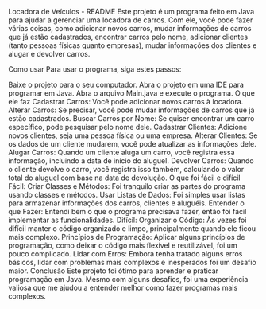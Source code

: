 Locadora de Veículos - README
Este projeto é um programa feito em Java para ajudar a gerenciar uma locadora de carros. Com ele, você pode fazer várias coisas, como adicionar novos carros, mudar informações de carros que já estão cadastrados, encontrar carros pelo nome, adicionar clientes (tanto pessoas físicas quanto empresas), mudar informações dos clientes e alugar e devolver carros.

Como usar
Para usar o programa, siga estes passos:

Baixe o projeto para o seu computador.
Abra o projeto em uma IDE para programar em Java.
Abra o arquivo Main.java e execute o programa.
O que ele faz
Cadastrar Carros: Você pode adicionar novos carros à locadora.
Alterar Carros: Se precisar, você pode mudar informações de carros que já estão cadastrados.
Buscar Carros por Nome: Se quiser encontrar um carro específico, pode pesquisar pelo nome dele.
Cadastrar Clientes: Adicione novos clientes, seja uma pessoa física ou uma empresa.
Alterar Clientes: Se os dados de um cliente mudarem, você pode atualizar as informações dele.
Alugar Carros: Quando um cliente aluga um carro, você registra essa informação, incluindo a data de início do aluguel.
Devolver Carros: Quando o cliente devolve o carro, você registra isso também, calculando o valor total do aluguel com base na data de devolução.
O que foi fácil e difícil
Fácil:
Criar Classes e Métodos: Foi tranquilo criar as partes do programa usando classes e métodos.
Usar Listas de Dados: Foi simples usar listas para armazenar informações dos carros, clientes e aluguéis.
Entender o que Fazer: Entendi bem o que o programa precisava fazer, então foi fácil implementar as funcionalidades.
Difícil:
Organizar o Código: Às vezes foi difícil manter o código organizado e limpo, principalmente quando ele ficou mais complexo.
Princípios de Programação: Aplicar alguns princípios de programação, como deixar o código mais flexível e reutilizável, foi um pouco complicado.
Lidar com Erros: Embora tenha tratado alguns erros básicos, lidar com problemas mais complexos e inesperados foi um desafio maior.
Conclusão
Este projeto foi ótimo para aprender e praticar programação em Java. Mesmo com alguns desafios, foi uma experiência valiosa que me ajudou a entender melhor como fazer programas mais complexos.
